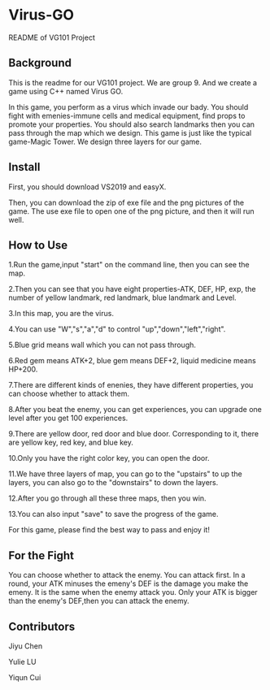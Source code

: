 # Virus-GO
README of VG101 Project

## Background
This is the readme for our VG101 project. We are group 9. And we create a game using C++ named Virus GO. 

In this game, you perform as a virus which invade our bady. You should fight with emenies-immune cells and medical equipment, find props to promote your properties. You should also search landmarks then you can pass through the map which we design. This game is just like the typical game-Magic Tower. We design three layers for our game. 

## Install

First, you should download VS2019 and easyX.

Then, you can download the zip of exe file and the png pictures of the game. The use exe file to open one of the png picture, and then it will run well.

## How to Use
1.Run the game,input "start" on the command line, then you can see the map.

2.Then you can see that you have eight properties-ATK, DEF, HP, exp, the number of yellow landmark, red landmark, blue landmark and Level. 

3.In this map, you are the virus.

4.You can use "W","s","a","d" to control "up","down","left","right". 

5.Blue grid means wall which you can not pass through. 

6.Red gem means ATK+2, blue gem means DEF+2, liquid medicine means HP+200.

7.There are different kinds of enenies, they have different properties, you can choose whether to attack them. 

8.After you beat the enemy, you can get experiences, you can upgrade one level after you get 100 experiences. 

9.There are yellow door, red door and blue door. Corresponding to it, there are yellow key, red key, and blue key.

10.Only you have the right color key, you can open the door.

11.We have three layers of map, you can go to the "upstairs" to up the layers, you can also go to the "downstairs" to down the layers. 

12.After you go through all these three maps, then you win.

13.You can also input "save" to save the progress of the game.

For this game, please find the best way to pass and enjoy it!

## For the Fight
You can choose whether to attack the enemy. You can attack first. In a round, your ATK minuses the emeny's DEF is the damage you make the emeny. It is the same when the enemy attack you. Only your ATK is bigger than the enemy's DEF,then you can attack the enemy. 

## Contributors
Jiyu Chen

Yulie LU

Yiqun Cui
